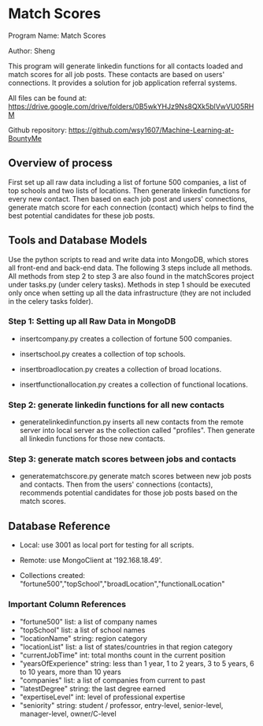 # Match Scores

Program Name: Match Scores

Author: Sheng

This program will generate linkedin functions for all contacts loaded and match scores for all job posts. These contacts are based on users' connections. It provides a solution for job application referral systems.

All files can be found at: https://drive.google.com/drive/folders/0B5wkYHJz9Ns8QXk5blVwVU05RHM

Github repository: https://github.com/wsy1607/Machine-Learning-at-BountyMe


## Overview of process
First set up all raw data including a list of fortune 500 companies, a list of top schools and two lists of locations. Then generate linkedin functions for every new contact. Then based on each job post and users' connections, generate match score for each connection (contact) which helps to find the best potential candidates for these job posts.


## Tools and Database Models
Use the python scripts to read and write data into MongoDB, which stores all front-end and back-end data. The following 3 steps include all methods. All methods from step 2 to step 3 are also found in the matchScores project under tasks.py (under celery tasks). Methods in step 1 should be executed only once when setting up all the data infrastructure (they are not included in the celery tasks folder).


### Step 1: Setting up all Raw Data in MongoDB

* insertcompany.py creates a collection of fortune 500 companies.

* insertschool.py creates a collection of top schools.

* insertbroadlocation.py creates a collection of broad locations.

* insertfunctionallocation.py creates a collection of functional locations.


### Step 2: generate linkedin functions for all new contacts

* generatelinkedinfunction.py inserts all new contacts from the remote server into local server as the collection called "profiles". Then generate all linkedin functions for those new contacts.


### Step 3: generate match scores between jobs and contacts

* generatematchscore.py generate match scores between new job posts and contacts. Then from the users' connections (contacts), recommends potential candidates for those job posts based on the match scores.


## Database Reference

* Local: use 3001 as local port for testing for all scripts.

* Remote: use MongoClient at '192.168.18.49'.

* Collections created: "fortune500","topSchool","broadLocation","functionalLocation"


### Important Column References

* "fortune500" list: a list of company names
* "topSchool" list: a list of school names
* "locationName" string: region category
* "locationList" list: a list of states/countries in that region category
* "currentJobTime" int: total months count in the current position
* "yearsOfExperience" string: less than 1 year, 1 to 2 years, 3 to 5 years, 6 to 10 years, more than 10 years
* "companies" list: a list of companies from current to past
* "latestDegree" string: the last degree earned
* "expertiseLevel" int: level of professional expertise
* "seniority" string: student / professor, entry-level, senior-level, manager-level, owner/C-level
